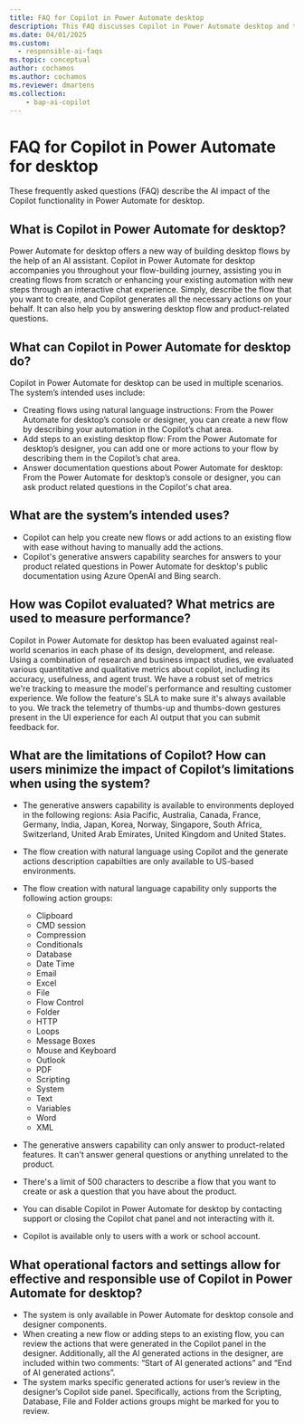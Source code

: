 ```yaml
---
title: FAQ for Copilot in Power Automate desktop
description: This FAQ discusses Copilot in Power Automate desktop and the key considerations for making use of this technology responsibly.
ms.date: 04/01/2025
ms.custom: 
  - responsible-ai-faqs
ms.topic: conceptual
author: cochamos
ms.author: cochamos
ms.reviewer: dmartens
ms.collection: 
    - bap-ai-copilot
---
```


# FAQ for Copilot in Power Automate for desktop

These frequently asked questions (FAQ) describe the AI impact of the Copilot functionality in Power Automate for desktop.

## What is Copilot in Power Automate for desktop?

Power Automate for desktop offers a new way of building desktop flows by the help of an AI assistant. Copilot in Power Automate for desktop accompanies you throughout your flow-building journey, assisting you in creating flows from scratch or enhancing your existing automation with new steps through an interactive chat experience. Simply, describe the flow that you want to create, and Copilot generates all the necessary actions on your behalf. It can also help you by answering desktop flow and product-related questions.

## What can Copilot in Power Automate for desktop do?

Copilot in Power Automate for desktop can be used in multiple scenarios. The system’s intended uses include:

- Creating flows using natural language instructions: From the Power Automate for desktop’s console or designer, you can create a new flow by describing your automation in the Copilot’s chat area.
- Add steps to an existing desktop flow: From the Power Automate for desktop’s designer, you can add one or more actions to your flow by describing them in the Copilot’s chat area.
- Answer documentation questions about Power Automate for desktop: From the Power Automate for desktop’s console or designer, you can ask product related questions in the Copilot's chat area.

## What are the system’s intended uses?

- Copilot can help you create new flows or add actions to an existing flow with ease without having to manually add the actions.
- Copilot's generative answers capability searches for answers to your product related questions in Power Automate for desktop's public documentation using Azure OpenAI and Bing search.

## How was Copilot evaluated? What metrics are used to measure performance?

Copilot in Power Automate for desktop has been evaluated against real-world scenarios in each phase of its design, development, and release. Using a combination of research and business impact studies, we evaluated various quantitative and qualitative metrics about copilot, including its accuracy, usefulness, and agent trust.
We have a robust set of metrics we're tracking to measure the model's performance and resulting customer experience. We follow the feature's SLA to make sure it's always available to you. We track the telemetry of thumbs-up and thumbs-down gestures present in the UI experience for each AI output that you can submit feedback for.

## What are the limitations of Copilot? How can users minimize the impact of Copilot’s limitations when using the system?

- The generative answers capability is available to environments deployed in the following regions: Asia Pacific, Australia, Canada, France, Germany, India, Japan, Korea, Norway, Singapore, South Africa, Switzerland, United Arab Emirates, United Kingdom and United States.
- The flow creation with natural language using Copilot and the generate actions description capabilties are only available to US-based environments.
- The flow creation with natural language capability only supports the following action groups:
  - Clipboard
  - CMD session
  - Compression
  - Conditionals
  - Database
  - Date Time
  - Email
  - Excel
  - File
  - Flow Control
  - Folder
  - HTTP
  - Loops
  - Message Boxes
  - Mouse and Keyboard
  - Outlook
  - PDF
  - Scripting
  - System
  - Text
  - Variables
  - Word
  - XML

- The generative answers capability can only answer to product-related features. It can't answer general questions or anything unrelated to the product.
- There's a limit of 500 characters to describe a flow that you want to create or ask a question that you have about the product.
- You can disable Copilot in Power Automate for desktop by contacting support or closing the Copilot chat panel and not interacting with it.
- Copilot is available only to users with a work or school account.

## What operational factors and settings allow for effective and responsible use of Copilot in Power Automate for desktop?

- The system is only available in Power Automate for desktop console and designer components.
- When creating a new flow or adding steps to an existing flow, you can review the actions that were generated in the Copilot panel in the designer. Additionally, all the AI generated actions in the designer, are included within two comments: “Start of AI generated actions” and “End of AI generated actions”.
- The system marks specific generated actions for user’s review in the designer’s Copilot side panel. Specifically, actions from the Scripting, Database, File and Folder actions groups might be marked for you to review.
